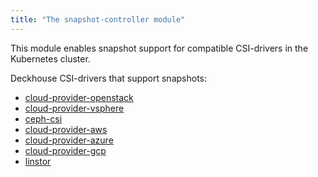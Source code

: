 ```yaml
---
title: "The snapshot-controller module"
---
```


This module enables snapshot support for compatible CSI-drivers in the Kubernetes cluster.

Deckhouse CSI-drivers that support snapshots:
- [cloud-provider-openstack](../030-cloud-provider-openstack/)
- [cloud-provider-vsphere](../030-cloud-provider-vsphere/)
- [ceph-csi](../030-ceph-csi/)
- [cloud-provider-aws](../030-cloud-provider-aws/)
- [cloud-provider-azure](../030-cloud-provider-azure/)
- [cloud-provider-gcp](../030-cloud-provider-gcp/)
- [linstor](../041-linstor/)
